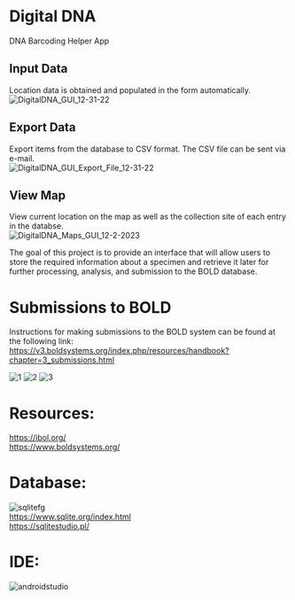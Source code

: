 # Digital DNA   
DNA Barcoding Helper App  

## Input Data  
Location data is obtained and populated in the form automatically. 
![DigitalDNA_GUI_12-31-22](https://user-images.githubusercontent.com/22214754/210152670-321cccfa-be72-4ebd-ad20-37069b3fbde6.gif)  

## Export Data
Export items from the database to CSV format. The CSV file can be sent via e-mail.  
![DigitalDNA_GUI_Export_File_12-31-22](https://user-images.githubusercontent.com/22214754/210271119-4cc4301e-1ef0-44ba-b602-8a7401c18fee.gif)   

## View Map
View current location on the map as well as the collection site of each entry in the databse.  
![DigitalDNA_Maps_GUI_12-2-2023](https://user-images.githubusercontent.com/22214754/210270673-2a928797-10b2-4d16-9da1-f2c5fa7c1de6.gif)     

The goal of this project is to provide an interface that will allow users to store the required information about a specimen and retrieve it later for further processing, analysis, and submission to the BOLD database.  

# Submissions to BOLD  
Instructions for making submissions to the BOLD system can be found at the following link:  
https://v3.boldsystems.org/index.php/resources/handbook?chapter=3_submissions.html  

![1](https://user-images.githubusercontent.com/22214754/208317701-5bf76483-6324-497e-8488-682b9eaec4d8.PNG)
![2](https://user-images.githubusercontent.com/22214754/208317704-60d88e29-51cc-4a06-910e-c537af146cab.PNG)
![3](https://user-images.githubusercontent.com/22214754/208317706-b52d70af-6eb8-47b9-bc5a-05db276d4f42.PNG) 

# **Resources:**  
https://ibol.org/  
https://www.boldsystems.org/  

# **Database:**        
![sqlitefg](https://user-images.githubusercontent.com/22214754/179894516-3059e142-fb38-40bc-a32c-65500a223eb1.png)    
https://www.sqlite.org/index.html    
https://sqlitestudio.pl/

# **IDE:**  
![androidstudio](https://user-images.githubusercontent.com/22214754/209419249-7c587875-f300-4b50-bb72-2658750240bf.png)  
